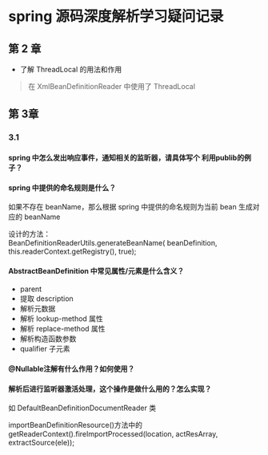 spring 源码深度解析学习疑问记录
====

## 第 2 章

- 了解  ThreadLocal 的用法和作用

> 在 XmlBeanDefinitionReader 中使用了 ThreadLocal

## 第 3章

### 3.1
#### spring 中怎么发出响应事件，通知相关的监昕器，请具体写个 利用publib的例子？

####  spring 中提供的命名规则是什么？ 
如果不存在 beanName，那么根据 spring 中提供的命名规则为当前 bean 生成对应的 beanName

设计的方法：  
BeanDefinitionReaderUtils.generateBeanName(
							beanDefinition, this.readerContext.getRegistry(), true);


####  AbstractBeanDefinition 中常见属性/元素是什么含义？

- parent 
- 提取 description
- 解析元数据
- 解析 lookup-method 属性
- 解析 replace-method 属性
- 解析构造函数参数
- qualifier 子元素

#### @Nullable注解有什么作用？如何使用？


#### 解析后进行监听器激活处理，这个操作是做什么用的？怎么实现？

如 DefaultBeanDefinitionDocumentReader 类

importBeanDefinitionResource()方法中的 getReaderContext().fireImportProcessed(location, actResArray, extractSource(ele));



